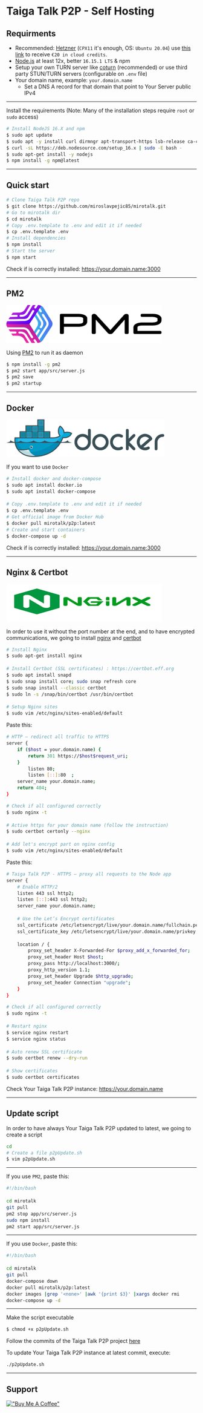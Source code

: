 # Taiga Talk P2P - Self Hosting

## Requirments

-   Recommended: [Hetzner](https://www.hetzner.com/cloud) (`CPX11` it's enough, OS: `Ubuntu 20.04`) use [this link](https://hetzner.cloud/?ref=XdRifCzCK3bn) to receive `€⁠20 in cloud credits`.
-   [Node.js](https://nodejs.org/en/) at least 12x, better `16.15.1 LTS` & npm
-   Setup your own TURN server like [coturn](https://github.com/coturn/coturn) (recommended) or use third party STUN/TURN servers (configurable on `.env` file)
-   Your domain name, example: `your.domain.name`
    -   Set a DNS A record for that domain that point to Your Server public IPv4

---

Install the requirements (Note: Many of the installation steps require `root` or `sudo` access)

```bash
# Install NodeJS 16.X and npm
$ sudo apt update
$ sudo apt -y install curl dirmngr apt-transport-https lsb-release ca-certificates
$ curl -sL https://deb.nodesource.com/setup_16.x | sudo -E bash -
$ sudo apt-get install -y nodejs
$ npm install -g npm@latest
```

---

## Quick start

```bash
# Clone Taiga Talk P2P repo
$ git clone https://github.com/miroslavpejic85/mirotalk.git
# Go to mirotalk dir
$ cd mirotalk
# Copy .env.template to .env and edit it if needed
$ cp .env.template .env
# Install dependencies
$ npm install
# Start the server
$ npm start
```

Check if is correctly installed: https://your.domain.name:3000

---

## PM2

![pm2](../public/images/pm2.png)

Using [PM2](https://pm2.keymetrics.io) to run it as daemon

```bash
$ npm install -g pm2
$ pm2 start app/src/server.js
$ pm2 save
$ pm2 startup
```

---

## Docker

![docker](../public/images/docker.png)

If you want to use `Docker`

```bash
# Install docker and docker-compose
$ sudo apt install docker.io
$ sudo apt install docker-compose

# Copy .env.template to .env and edit it if needed
$ cp .env.template .env
# Get official image from Docker Hub
$ docker pull mirotalk/p2p:latest
# Create and start containers
$ docker-compose up -d
```

Check if is correctly installed: https://your.domain.name:3000

---

## Nginx & Certbot

![nginx](../public/images/nginx.png)

In order to use it without the port number at the end, and to have encrypted communications, we going to install [nginx](https://www.nginx.com) and [certbot](https://certbot.eff.org)

```bash
# Install Nginx
$ sudo apt-get install nginx

# Install Certbot (SSL certificates) : https://certbot.eff.org
$ sudo apt install snapd
$ sudo snap install core; sudo snap refresh core
$ sudo snap install --classic certbot
$ sudo ln -s /snap/bin/certbot /usr/bin/certbot

# Setup Nginx sites
$ sudo vim /etc/nginx/sites-enabled/default
```

Paste this:

```bash
# HTTP — redirect all traffic to HTTPS
server {
    if ($host = your.domain.name) {
        return 301 https://$host$request_uri;
    }
        listen 80;
        listen [::]:80  ;
    server_name your.domain.name;
    return 404;
}
```

```bash
# Check if all configured correctly
$ sudo nginx -t

# Active https for your domain name (follow the instruction)
$ sudo certbot certonly --nginx

# Add let's encrypt part on nginx config
$ sudo vim /etc/nginx/sites-enabled/default
```

Paste this:

```bash
# Taiga Talk P2P - HTTPS — proxy all requests to the Node app
server {
	# Enable HTTP/2
	listen 443 ssl http2;
	listen [::]:443 ssl http2;
	server_name your.domain.name;

	# Use the Let’s Encrypt certificates
	ssl_certificate /etc/letsencrypt/live/your.domain.name/fullchain.pem;
	ssl_certificate_key /etc/letsencrypt/live/your.domain.name/privkey.pem;

	location / {
		proxy_set_header X-Forwarded-For $proxy_add_x_forwarded_for;
		proxy_set_header Host $host;
		proxy_pass http://localhost:3000/;
		proxy_http_version 1.1;
		proxy_set_header Upgrade $http_upgrade;
		proxy_set_header Connection "upgrade";
	}
}
```

```bash
# Check if all configured correctly
$ sudo nginx -t

# Restart nginx
$ service nginx restart
$ service nginx status

# Auto renew SSL certificate
$ sudo certbot renew --dry-run

# Show certificates
$ sudo certbot certificates
```

Check Your Taiga Talk P2P instance: https://your.domain.name

---

## Update script

In order to have always Your Taiga Talk P2P updated to latest, we going to create a script

```bash
cd
# Create a file p2pUpdate.sh
$ vim p2pUpdate.sh
```

---

If you use `PM2`, paste this:

```bash
#!/bin/bash

cd mirotalk
git pull
pm2 stop app/src/server.js
sudo npm install
pm2 start app/src/server.js
```

---

If you use `Docker`, paste this:

```bash
#!/bin/bash

cd mirotalk
git pull
docker-compose down
docker pull mirotalk/p2p:latest
docker images |grep '<none>' |awk '{print $3}' |xargs docker rmi
docker-compose up -d
```

---

Make the script executable

```bash
$ chmod +x p2pUpdate.sh
```

Follow the commits of the Taiga Talk P2P project [here](https://github.com/miroslavpejic85/mirotalk/commits/master)

To update Your Taiga Talk P2P instance at latest commit, execute:

```bash
./p2pUpdate.sh
```

---

## Support

[!["Buy Me A Coffee"](https://www.buymeacoffee.com/assets/img/custom_images/orange_img.png)](https://www.buymeacoffee.com/mirotalk/mirotalk-free-secure-video-calls-chat-screen-sharing)
